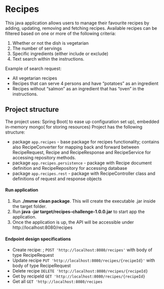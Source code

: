 # Recipes

This java application allows users to manage their favourite recipes by adding, updating, removing and fetching recipes.
Available recipes can be filtered based on one or more of the following criteria:

1. Whether or not the dish is vegetarian
2. The number of servings
3. Specific ingredients (either include or exclude)
4. Text search within the instructions.

Example of search request:

* All vegetarian recipes
* Recipes that can serve 4 persons and have “potatoes” as an ingredient
* Recipes without “salmon” as an ingredient that has “oven” in the instructions.

## Project structure

The project uses: Spring Boot( to ease up configuration set up), embedded in-memory mongo( for storing resources)
Project has the following structure:

* package `app.recipes` - base package for recipes functionality; contains also RecipeConverter for mapping back and
  forward between RecipeRequest, Recipe and RecipeResponse and RecipeService for accessing repository methods.
* package `app.recipes.persistence` - package with Recipe document definition and RecipeRepository for accessing
  database
* package `app.recipes.rest` - package with RecipeController class and definitions of request and response objects

#### Run application

1. Run **./mvnw clean package**. This will create the executable .jar inside the target folder.
2. Run **java -jar target/recipes-challenge-1.0.0.jar** to start app the application.
3. Once the application is up, the API will be accessible under http://localhost:8080/recipes

#### Endpoint design specifications

* Create recipe: ;
  `POST 'http://localhost:8080/recipes'` with body of type RecipeRequest
* Update recipe
  `PUT 'http://localhost:8080/recipes/{recipeId}'` with body of type RecipeRequest
* Delete recipe
  `DELETE 'http://localhost:8080/recipes/{recipeId}`
* Get by recipeId
  `GET 'http://localhost:8080/recipes/{recipeId}`
* Get all
  `GET 'http://localhost:8080/recipes`